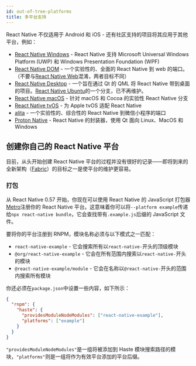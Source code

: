 ```yaml
---
id: out-of-tree-platforms
title: 多平台支持
---
```


React Native 不仅适用于 Android 和 iOS - 还有社区支持的项目将其应用于其他平台，例如：

- [React Native Windows](https://github.com/Microsoft/react-native-windows) - React Native 支持 Microsoft Universal Windows Platform (UWP) 和 Windows Presentation Foundation (WPF)
- [React Native DOM](https://github.com/vincentriemer/react-native-dom) - 一个实验性的、全面的 React Native 到 web 的端口。（不要与[React Native Web](https://github.com/necolas/react-native-web)混淆，两者目标不同）
- [React Native Desktop](https://github.com/status-im/react-native-desktop) - 一个旨在通过 Qt 的 QML 将 React Native 带到桌面的项目。[React Native Ubuntu](https://github.com/CanonicalLtd/react-native/)的一个分支，已不再维护。
- [React Native macOS](https://github.com/ptmt/react-native-macos) - 针对 macOS 和 Cocoa 的实验性 React Native 分支
- [React Native tvOS](https://github.com/react-native-community/react-native-tvos) - 为 Apple tvOS 适配 React Native
- [alita](https://github.com/areslabs/alita) - 一个实验性的、综合性的 React Native 到微信小程序的端口
- [Proton Native](https://github.com/kusti8/proton-native) - React Native 的封装器，使用 Qt 面向 Linux、MacOS 和 Windows

## 创建你自己的 React Native 平台

目前，从头开始创建 React Native 平台的过程并没有很好的记录——即将到来的全新架构（[Fabric](https://facebook.github.io/react-native/blog/2018/06/14/state-of-react-native-2018)）的目标之一是使平台的维护更容易。

### 打包

从 React Native 0.57 开始，你现在可以使用 React Native 的 JavaScript 打包器[Metro](https://facebook.github.io/metro/)注册你的 React Native 平台。这意味着你可以将`--platform example`传递给`npx react-native bundle`，它会查找带有`.example.js`后缀的 JavaScript 文件。

要将你的平台注册到 RNPM，模块名称必须与以下模式之一匹配：

- `react-native-example` - 它会搜索所有以`react-native-`开头的顶级模块
- `@org/react-native-example` - 它会在所有范围内搜索以`react-native-`开头的模块
- `@react-native-example/module` - 它会在名称以`@react-native-`开头的范围内搜索所有模块

你还必须在`package.json`中设置一些内容，如下所示：

```json
{
  "rnpm": {
    "haste": {
      "providesModuleNodeModules": ["react-native-example"],
      "platforms": ["example"]
    }
  }
}
```

`"providesModuleNodeModules"`是一组将被添加到 Haste 模块搜索路径的模块，`"platforms"`则是一组将作为有效平台添加的平台后缀。
